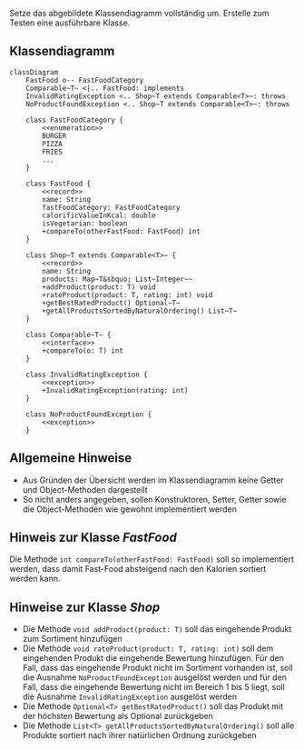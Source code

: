 Setze das abgebildete Klassendiagramm vollständig um. Erstelle zum Testen eine
ausführbare Klasse.

## Klassendiagramm

```mermaid
classDiagram
    FastFood o-- FastFoodCategory
    Comparable~T~ <|.. FastFood: implements
    InvalidRatingException <.. Shop~T extends Comparable<T>~: throws
    NoProductFoundException <.. Shop~T extends Comparable<T>~: throws

    class FastFoodCategory {
        <<enumeration>>
        BURGER
        PIZZA
        FRIES
        ...
    }

    class FastFood {
        <<record>>
        name: String
        fastFoodCategory: FastFoodCategory
        calorificValueInKcal: double
        isVegetarian: boolean
        +compareTo(otherFastFood: FastFood) int
    }

    class Shop~T extends Comparable<T>~ {
        <<record>>
        name: String
        products: Map~T&sbquo; List~Integer~~
        +addProduct(product: T) void
        +rateProduct(product: T, rating: int) void
        +getBestRatedProduct() Optional~T~
        +getAllProductsSortedByNaturalOrdering() List~T~
    }

    class Comparable~T~ {
        <<interface>>
        +compareTo(o: T) int
    }

    class InvalidRatingException {
        <<exception>>
        +InvalidRatingException(rating: int)
    }

    class NoProductFoundException {
        <<exception>>
    }
```

## Allgemeine Hinweise

- Aus Gründen der Übersicht werden im Klassendiagramm keine Getter und
  Object-Methoden dargestellt
- So nicht anders angegeben, sollen Konstruktoren, Setter, Getter sowie die
  Object-Methoden wie gewohnt implementiert werden

## Hinweis zur Klasse _FastFood_

Die Methode `int compareTo(otherFastFood: FastFood)` soll so implementiert werden, dass damit Fast-Food absteigend nach den Kalorien sortiert werden kann.

## Hinweise zur Klasse _Shop_

- Die Methode `void addProduct(product: T)` soll das eingehende Produkt zum Sortiment hinzufügen
- Die Methode `void rateProduct(product: T, rating: int)` soll dem eingehenden Produkt die eingehende Bewertung hinzufügen. Für den Fall, dass das eingehende Produkt nicht im Sortiment vorhanden ist, soll die Ausnahme `NoProductFoundException` ausgelöst werden und für den Fall, dass die eingehende Bewertung nicht im Bereich 1 bis 5 liegt, soll die Ausnahme `InvalidRatingException` ausgelöst werden 
- Die Methode `Optional<T> getBestRatedProduct()` soll das Produkt mit der höchsten
  Bewertung als Optional zurückgeben
- Die Methode `List<T> getAllProductsSortedByNaturalOrdering()` soll alle Produkte sortiert nach ihrer natürlichen Ordnung zurückgeben

